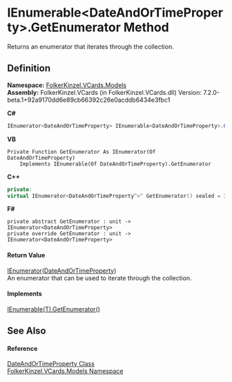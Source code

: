 # IEnumerable&lt;DateAndOrTimeProperty&gt;.GetEnumerator Method


Returns an enumerator that iterates through the collection.



## Definition
**Namespace:** <a href="10623553-9342-5b8f-9df4-6e7d1075f3df.md">FolkerKinzel.VCards.Models</a>  
**Assembly:** FolkerKinzel.VCards (in FolkerKinzel.VCards.dll) Version: 7.2.0-beta.1+92a9170dd6e89cb66392c26e0acddb6434e3fbc1

**C#**
``` C#
IEnumerator<DateAndOrTimeProperty> IEnumerable<DateAndOrTimeProperty>.GetEnumerator()
```
**VB**
``` VB
Private Function GetEnumerator As IEnumerator(Of DateAndOrTimeProperty)
	Implements IEnumerable(Of DateAndOrTimeProperty).GetEnumerator
```
**C++**
``` C++
private:
virtual IEnumerator<DateAndOrTimeProperty^>^ GetEnumerator() sealed = IEnumerable<DateAndOrTimeProperty^>::GetEnumerator
```
**F#**
``` F#
private abstract GetEnumerator : unit -> IEnumerator<DateAndOrTimeProperty> 
private override GetEnumerator : unit -> IEnumerator<DateAndOrTimeProperty> 
```



#### Return Value
<a href="https://learn.microsoft.com/dotnet/api/system.collections.generic.ienumerator-1" target="_blank" rel="noopener noreferrer">IEnumerator</a>(<a href="aa70dc7b-913e-f421-bbe6-2151b0f0c1f0.md">DateAndOrTimeProperty</a>)  
An enumerator that can be used to iterate through the collection.

#### Implements
<a href="https://learn.microsoft.com/dotnet/api/system.collections.generic.ienumerable-1.getenumerator" target="_blank" rel="noopener noreferrer">IEnumerable(T).GetEnumerator()</a>  


## See Also


#### Reference
<a href="aa70dc7b-913e-f421-bbe6-2151b0f0c1f0.md">DateAndOrTimeProperty Class</a>  
<a href="10623553-9342-5b8f-9df4-6e7d1075f3df.md">FolkerKinzel.VCards.Models Namespace</a>  
